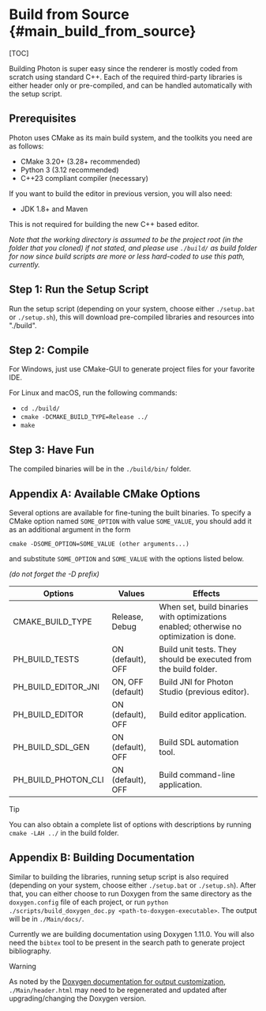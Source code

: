 # Build from Source {#main_build_from_source}

[TOC]

Building Photon is super easy since the renderer is mostly coded from scratch using standard C++. Each of the required third-party libraries is either header only or pre-compiled, and can be handled automatically with the setup script.

## Prerequisites

Photon uses CMake as its main build system, and the toolkits you need are as follows:

* CMake 3.20+ (3.28+ recommended)
* Python 3 (3.12 recommended)
* C++23 compliant compiler (necessary)

If you want to build the editor in previous version, you will also need:

* JDK 1.8+ and Maven

This is not required for building the new C++ based editor.

*Note that the working directory is assumed to be the project root (in the folder that you cloned) if not stated, and please use `./build/` as build folder for now since build scripts are more or less hard-coded to use this path, currently.*

## Step 1: Run the Setup Script

Run the setup script (depending on your system, choose either `./setup.bat` or `./setup.sh`), this will download pre-compiled libraries and resources into "./build".

## Step 2: Compile

For Windows, just use CMake-GUI to generate project files for your favorite IDE.

For Linux and macOS, run the following commands:

* `cd ./build/`
* `cmake -DCMAKE_BUILD_TYPE=Release ../`
* `make`

## Step 3: Have Fun

The compiled binaries will be in the `./build/bin/` folder.

## Appendix A: Available CMake Options

Several options are available for fine-tuning the built binaries. To specify a CMake option named `SOME_OPTION` with value `SOME_VALUE`, you should add it as an additional argument in the form

```shell
cmake -DSOME_OPTION=SOME_VALUE (other arguments...)
```

and substitute `SOME_OPTION` and `SOME_VALUE` with the options listed below.

*(do not forget the -D prefix)*

| Options          | Values        | Effects  |
| -------------    | ------------- | ----- |
| CMAKE_BUILD_TYPE | Release, Debug | When set, build binaries with optimizations enabled; otherwise no optimization is done. |
| PH_BUILD_TESTS | ON (default), OFF | Build unit tests. They should be executed from the build folder. |
| PH_BUILD_EDITOR_JNI | ON, OFF (default) | Build JNI for Photon Studio (previous editor). |
| PH_BUILD_EDITOR | ON (default), OFF | Build editor application. |
| PH_BUILD_SDL_GEN | ON (default), OFF | Build SDL automation tool. |
| PH_BUILD_PHOTON_CLI | ON (default), OFF | Build command-line application. |

> [!tip]
> You can also obtain a complete list of options with descriptions by running `cmake -LAH ../` in the build folder.

## Appendix B: Building Documentation

Similar to building the libraries, running setup script is also required (depending on your system, choose either `./setup.bat` or `./setup.sh`). After that, you can either choose to run Doxygen from the same directory as the `doxygen.config` file of each project, or run `python ./scripts/build_doxygen_doc.py <path-to-doxygen-executable>`. The output will be in `./Main/docs/`.

Currently we are building documentation using Doxygen 1.11.0. You will also need the `bibtex` tool to be present in the search path to generate project bibliography.

> [!warning]
> As noted by the [Doxygen documentation for output customization](https://www.doxygen.nl/manual/customize.html), `./Main/header.html` may need to be regenerated and updated after upgrading/changing the Doxygen version.
